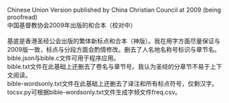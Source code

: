 Chinese Union Version published by China Christian Council at 2009 (being proofread)<br />
中国基督教协会2009年出版的和合本（校对中）<br />
<br />
基底是香港圣经公会出版的繁体新标点和合本（神版）。我在用字方面尽量保证与2009版一致，标点与分段方面会酌情修改。删去了人名地名称号标识与章节名。<br />
bible.json与bible.c文件可用于程序应用。<br />
bible.txt文件在此基础上还删去了卷名与章节号。我认为圣经的分章节不易于上下文阅读。<br />
bible-wordsonly.txt文件在此基础上还删去了译注和所有标点符号，仅剩汉字。<br />
tocsv.py可根据bible-wordsonly.txt文件生成字频文件freq.csv。<br />